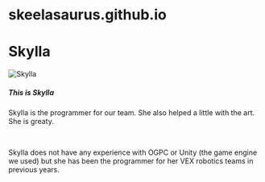# skeelasaurus.github.io

<!-- Eden -->
<!DOCTYPE html>
<html>
  <head>
    <h1> Skylla </h1>
  </head>
  <body>
    <img src="Skylla.jpg" alt="Skylla">
    <h5> This is Skylla </h5>
    <p> Skylla is the programmer for our team. She also helped a little with the art. She is greaty. </p>
    <br>
    <p> Skylla does not have any experience with OGPC or Unity (the game engine we used) but she has been the programmer for her VEX robotics teams in previous years. </p>
    <link rel="stylesheet" href="style.css">
  </body>
</html>
